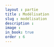 ```yaml
---
layout : partie
title : Modélisation
slug : modélisation
description : 
image : 
in_book: true
order : 6
---
```


